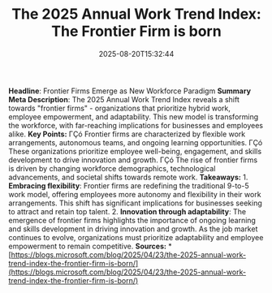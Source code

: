 ﻿---
title: "The 2025 Annual Work Trend Index: The Frontier Firm is born"
date: "2025-08-20T15:32:44"
category: "Markets"
summary: ""
slug: "the 2025 annual work trend index the frontier firm is born"
source_urls:
  - "https://blogs.microsoft.com/blog/2025/04/23/the-2025-annual-work-trend-index-the-frontier-firm-is-born/"
seo:
  title: "The 2025 Annual Work Trend Index: The Frontier Firm is born | Hash n Hedge"
  description: ""
  keywords: ["news", "markets", "brief"]
---
**Headline**: Frontier Firms Emerge as New Workforce Paradigm  **Summary Meta Description**: The 2025 Annual Work Trend Index reveals a shift towards "frontier firms" - organizations that prioritize hybrid work, employee empowerment, and adaptability. This new model is transforming the workforce, with far-reaching implications for businesses and employees alike.  **Key Points:**  ΓÇó Frontier firms are characterized by flexible work arrangements, autonomous teams, and ongoing learning opportunities. ΓÇó These organizations prioritize employee well-being, engagement, and skills development to drive innovation and growth. ΓÇó The rise of frontier firms is driven by changing workforce demographics, technological advancements, and societal shifts towards remote work.  **Takeaways:**  1. **Embracing flexibility**: Frontier firms are redefining the traditional 9-to-5 work model, offering employees more autonomy and flexibility in their work arrangements. This shift has significant implications for businesses seeking to attract and retain top talent. 2. **Innovation through adaptability**: The emergence of frontier firms highlights the importance of ongoing learning and skills development in driving innovation and growth. As the job market continues to evolve, organizations must prioritize adaptability and employee empowerment to remain competitive.  **Sources:**  * [https://blogs.microsoft.com/blog/2025/04/23/the-2025-annual-work-trend-index-the-frontier-firm-is-born/](https://blogs.microsoft.com/blog/2025/04/23/the-2025-annual-work-trend-index-the-frontier-firm-is-born/) 
